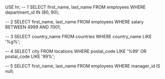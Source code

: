 USE hr;
-- 1
SELECT
	first_name,
	last_name
FROM
	employees
WHERE
	department_id IN (80, 90);

-- 2
SELECT
	first_name,
	last_name
FROM
	employees
WHERE
	salary BETWEEN 4999 AND 7001;

-- 3
SELECT
	country_name
FROM
	countries
WHERE
	country_name LIKE '%g%';

-- 4
SELECT
	city
FROM 
	locations
WHERE
	postal_code LIKE '%99' OR postal_code LIKE '99%';
    
-- 5
SELECT
	first_name,
	last_name
FROM
	employees
WHERE
	manager_id IS null;
